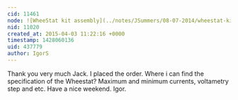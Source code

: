 ```yaml
---
cid: 11461
node: ![WheeStat kit assembly](../notes/JSummers/08-07-2014/wheestat-kit-assembly)
nid: 11020
created_at: 2015-04-03 11:22:16 +0000
timestamp: 1428060136
uid: 437779
author: IgorS
---
```


 Thank you very much Jack. I placed the order. Where i can find the specification of the Wheestat? Maximum and minimum currents, voltametry step and etc. Have a nice weekend.
Igor.